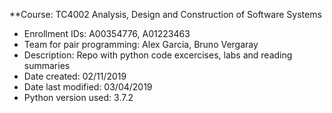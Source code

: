 **Course: TC4002 Analysis, Design and Construction of Software Systems
- Enrollment IDs: A00354776, A01223463
- Team for pair programming: Alex Garcia, Bruno Vergaray
- Description: Repo with python code excercises, labs and reading summaries
- Date created: 02/11/2019
- Date last modified: 03/04/2019
- Python version used:  3.7.2